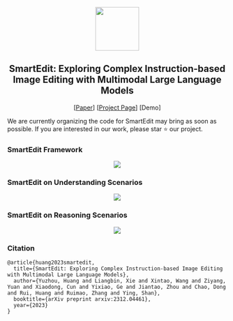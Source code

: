 <!-- ## <div align="center"><b>PhotoMaker</b></div> -->
<p align="center"> <img src="https://github.com/yuzhou914/yuzhou914.github.io/tree/main/SmartEdit/assets/Logo.jpg" height=100> </p>
<div align="center">
  
## SmartEdit: Exploring Complex Instruction-based Image Editing with Multimodal Large Language Models
[[Paper](https://yuzhou914.github.io/SmartEdit/)]
[[Project Page](https://yuzhou914.github.io/SmartEdit/)]
[Demo] <be>
</div>

We are currently organizing the code for SmartEdit may bring as soon as possible.
If you are interested in our work, please star ⭐ our project. 
<br>

### SmartEdit Framework
<p align="center">
  <img src="https://github.com/yuzhou914/yuzhou914.github.io/tree/main/SmartEdit/assets/2-SmartEdit.jpg">
</p>

### SmartEdit on Understanding Scenarios
<p align="center">
  <img src="https://github.com/yuzhou914/yuzhou914.github.io/tree/main/SmartEdit/assets/3-Understanding.jpg">
</p>

### SmartEdit on Reasoning Scenarios
<p align="center">
  <img src="https://github.com/yuzhou914/yuzhou914.github.io/tree/main/SmartEdit/assets/4-Reasoning.jpg">
</p>

### Citation	
```
@article{huang2023smartedit,
  title={SmartEdit: Exploring Complex Instruction-based Image Editing with Multimodal Large Language Models},
  author={Yuzhou, Huang and Liangbin, Xie and Xintao, Wang and Ziyang, Yuan and Xiaodong, Cun and Yixiao, Ge and Jiantao, Zhou and Chao, Dong and Rui, Huang and Ruimao, Zhang and Ying, Shan},
  booktitle={arXiv preprint arxiv:2312.04461},
  year={2023}
}
```

